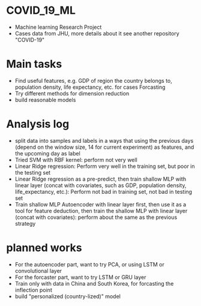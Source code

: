 # COVID_19_ML 
- Machine learning Research Project 
- Cases data from JHU, more details about it see another repository "COVID-19" 

# Main tasks 
- Find useful features, e.g. GDP of region the country belongs to, population density, life expectancy, etc. for cases Forcasting 
- Try different methods for dimension reduction 
- build reasonable models 

# Analysis log 
- split data into samples and labels in a ways that using the previous days (depend on the window size, 14 for current experiment) as features, and the upcoming day as label 
- Tried SVM with RBF kernel: perform not very well 
- Linear Ridge regression: Perform very well in the training set, but poor in the testing set 
- Linear Ridge regression as a pre-predict, then train shallow MLP with linear layer (concat with covariates, such as GDP, population density, life_expectancy, etc.): Perform not bad in training set, not bad in testing set
- Train shallow MLP Autoencoder with linear layer first, then use it as a tool for feature deduction, then train the shallow MLP with linear layer (concat with covariates): perform about the same as the previous strategy

# planned works  
- For the autoencoder part, want to try PCA, or using LSTM or convolutional layer 
- For the forcaster part, want to try LSTM or GRU layer 
- Train only with data in China and South Korea, for forcasting the inflection point 
- build "personalized (country-lized)" model 
